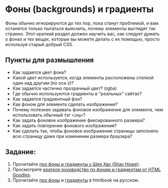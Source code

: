 # Фоны (backgrounds) и градиенты

Фоны обычно игнорируются до тех пор, пока станут проблемой, и вам останется только пытаться выяснить, почему элементы выглядят так странно. Этот краткий раздел должен научить вас, как следует думать о фонах и тех вещах, которые вы можете делать с их помощью, просто используя старый добрый CSS.

## Пункты для размышления

+ Как задается цвет фона?
+ Какой цвет используется, когда элементы расположены стопкой один над другим (по оси z)?
+ Как задается частично прозрачный цвет? (rgba)
+ Где обычно используются градиенты в "реальных" сайтах?
+ Как задается градиентный фон?
+ Как фоном для элемента сделать изображение?
+ Почему полезнее задавать фоновое изображение для элемента, чем использовать обычный тэг `<img>`?
+ Как задать фоновое изображение фиксированного размера?
+ Как задать повторение фонового изображения?
+ Как сделать так, чтобы фоновое изображение страницы заполняло всю страницу даже при изменении размера браузера?

## Задание:

1. Прочитайте [про фоны и градиенты у Шея Хау (Shay Howe)](http://learn.shayhowe.com/html-css/setting-backgrounds-and-gradients/).
2. Просмотрите [краткое руководство по фонам и градиентам от HTML Goodies](http://www.htmlgoodies.com/tutorials/getting_started/article.php/3866901).
3. Прочитайте [про фоны](http://htmlbook.ru/css/background) и [градиенты](http://htmlbook.ru/css/cat/gradient) в htmlbook на русском.
